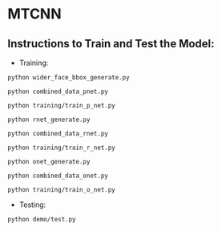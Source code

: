 # MTCNN

## Instructions to Train and Test the Model:

* Training:

```shell
python wider_face_bbox_generate.py
```

```shell
python combined_data_pnet.py
```

```shell
python training/train_p_net.py
```

```shell
python rnet_generate.py
```

```shell
python combined_data_rnet.py
```

```shell
python training/train_r_net.py
```

```shell
python onet_generate.py
```

```shell
python combined_data_onet.py
```

```shell
python training/train_o_net.py
```
* Testing:

```shell
python demo/test.py
```
